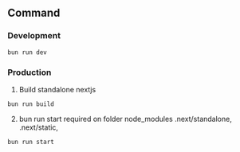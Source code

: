 ## Command
### Development
```shell
bun run dev
```
### Production
1. Build standalone nextjs
```shell
bun run build
```
2. bun run start required on folder node_modules .next/standalone, .next/static, 
```shell
bun run start
```